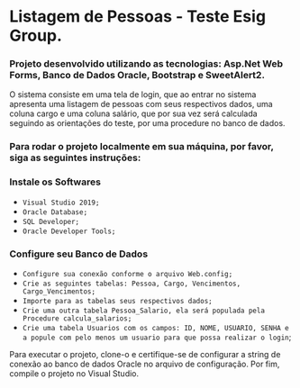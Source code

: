 # Listagem de Pessoas - Teste Esig Group.

### Projeto desenvolvido utilizando as tecnologias: Asp.Net Web Forms, Banco de Dados Oracle, Bootstrap e SweetAlert2. 

O sistema consiste em uma tela de login, que ao entrar no sistema apresenta uma listagem de pessoas com seus respectivos dados, uma coluna cargo e uma coluna salário, que por sua vez será calculada seguindo as orientações do teste, por uma procedure no banco de dados. 

### Para rodar o projeto localmente em sua máquina, por favor, siga as seguintes instruções:

### Instale os Softwares
- `Visual Studio 2019;`
- `Oracle Database;`
- `SQL Developer;`
- `Oracle Developer Tools;` 

### Configure seu Banco de Dados
- `Configure sua conexão conforme o arquivo Web.config;`
- `Crie as seguintes tabelas: Pessoa, Cargo, Vencimentos, Cargo_Vencimentos;`
- `Importe para as tabelas seus respectivos dados;`
- `Crie uma outra tabela Pessoa_Salario, ela será populada pela Procedure calcula_salarios;`
- `Crie uma tabela Usuarios com os campos: ID, NOME, USUARIO, SENHA e a popule com pelo menos um usuario para que possa realizar o login`;

Para executar o projeto, clone-o e certifique-se de configurar a string de conexão ao banco de dados Oracle no arquivo de configuração.
Por fim, compile o projeto no Visual Studio.
